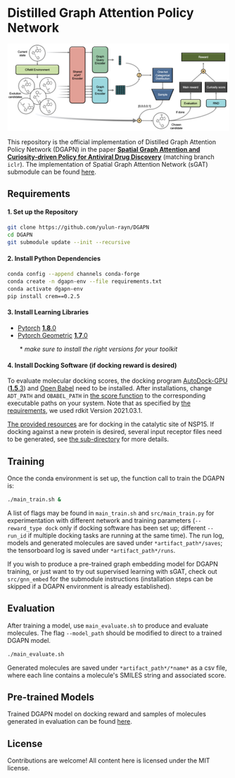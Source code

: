 # Distilled Graph Attention Policy Network
![](figure/DGAPN.png)

This repository is the official implementation of Distilled Graph Attention Policy Network (DGAPN) in the paper [**Spatial Graph Attention and Curiosity-driven Policy for Antiviral Drug Discovery**](http://arxiv.org/abs/2106.02190) (matching branch `iclr`). The implementation of Spatial Graph Attention Network (sGAT) submodule can be found [here](https://github.com/yulun-rayn/sGAT).


## Requirements

#### 1. Set up the Repository
```bash
git clone https://github.com/yulun-rayn/DGAPN
cd DGAPN
git submodule update --init --recursive
```

#### 2. Install Python Dependencies
```bash
conda config --append channels conda-forge
conda create -n dgapn-env --file requirements.txt
conda activate dgapn-env
pip install crem==0.2.5
```

#### 3. Install Learning Libraries
- [Pytorch](https://pytorch.org/) [**1.8**.0](https://pytorch.org/get-started/previous-versions/)
- [Pytorch Geometric](https://pytorch-geometric.readthedocs.io/en/latest/) [**1.7**.0](https://pytorch-geometric.readthedocs.io/en/1.7.0/notes/installation.html)

  \* *make sure to install the right versions for your toolkit*

#### 4. Install Docking Software (if docking reward is desired)

To evaluate molecular docking scores, the docking program [AutoDock-GPU](https://github.com/ccsb-scripps/AutoDock-GPU/wiki) ([**1.5**.3](https://github.com/ccsb-scripps/AutoDock-GPU/releases)) and [Open Babel](https://open-babel.readthedocs.io/en/latest/Command-line_tools/babel.html) need to be installed. After installations, change `ADT_PATH` and `OBABEL_PATH` in [the score function](src/reward/adtgpu/get_score.py) to the corresponding executable paths on your system.  Note that as specified by [the requirements](requirements.txt), we used rdkit Version 2021.03.1.

[The provided resources](src/reward/adtgpu/receptor) are for docking in the catalytic site of NSP15. If docking against a new protein is desired, several input receptor files need to be generated, see [the sub-directory](src/reward/adtgpu) for more details.


## Training

Once the conda environment is set up, the function call to train the DGAPN is:

```bash
./main_train.sh &
```

A list of flags may be found in `main_train.sh` and `src/main_train.py` for experimentation with different network and training parameters (`--reward_type dock` only if docking software has been set up; different `--run_id` if multiple docking tasks are running at the same time). The run log, models and generated molecules are saved under `*artifact_path*/saves`; the tensorboard log is saved under `*artifact_path*/runs`.

If you wish to produce a pre-trained graph embedding model for DGAPN training, or just want to try out supervised learning with sGAT, check out `src/gnn_embed` for the submodule instructions (installation steps can be skipped if a DGAPN environment is already established).


## Evaluation

After training a model, use `main_evaluate.sh` to produce and evaluate molecules. The flag `--model_path` should be modified to direct to a trained DGAPN model.

```bash
./main_evaluate.sh
```

Generated molecules are saved under `*artifact_path*/*name*` as a csv file, where each line contains a molecule's SMILES string and associated score.


## Pre-trained Models
Trained DGAPN model on docking reward and samples of molecules generated in evaluation can be found [here](https://github.com/yulun-rayn/SGAnCP4ADD).


## License

Contributions are welcome! All content here is licensed under the MIT license.
